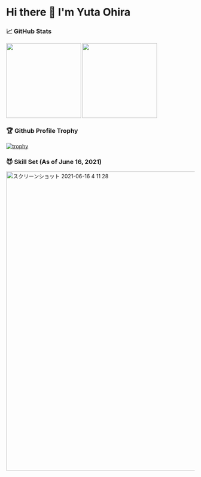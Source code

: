 # Hi there 👋 I'm Yuta Ohira


### 📈 GitHub Stats

<div>
  <img height="200" align="left" src="https://github-readme-stats.vercel.app/api?username=Alesion30&count_private=true&show_icons=true&title_color=81A1C1&text_color=ECEFF4&bg_color=2E3440&icon_color=D8DEE9&border_radius=10" />
  <img height="200" src="https://github-readme-stats.vercel.app/api/top-langs/?username=Alesion30&langs_count=8&layout=compact&title_color=81A1C1&text_color=ECEFF4&bg_color=2E3440&icon_color=D8DEE9&border_radius=10" />
</div>

### 🏆 Github Profile Trophy

[![trophy](https://github-profile-trophy.vercel.app/?username=Alesion30&theme=nord&row=1)](https://github.com/ryo-ma/github-profile-trophy)


### 😈 Skill Set (As of June 16, 2021)
<img width="800" alt="スクリーンショット 2021-06-16 4 11 28" src="https://user-images.githubusercontent.com/50891407/122109960-f05cf580-ce58-11eb-92bf-aaf828286598.png">
